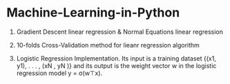 # Machine-Learning-in-Python

1. Gradient Descent linear regression & Normal Equations linear regression

2. 10-folds Cross-Validation method for lieanr regression algorithm 

3. Logistic Regression Implementation. Its input is a training dataset {(x1, y1), . . . , (xN , yN )} and its output is the weight vector w in the logistic regression model y = σ(w⊤x).

